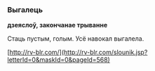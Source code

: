 ### Выгалець
**дзеяслоў, закончанае трыванне**

Стаць пустым, голым. Усё навокал выгалела.

<a rel="author">[http://rv-blr.com/](http://rv-blr.com/slounik.jsp?letterId=0&maskId=0&pageId=568)</a>
